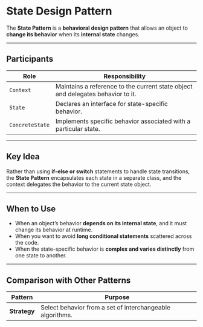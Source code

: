 # State Design Pattern

The **State Pattern** is a **behavioral design pattern** that allows an object to **change its behavior** when its **internal state** changes.

---

## Participants

| Role           | Responsibility                                                                 |
|----------------|----------------------------------------------------------------------------------|
| `Context`      | Maintains a reference to the current state object and delegates behavior to it. |
| `State`        | Declares an interface for state-specific behavior.                              |
| `ConcreteState`| Implements specific behavior associated with a particular state.                |

---

## Key Idea

Rather than using **if-else or switch** statements to handle state transitions, the **State Pattern** encapsulates each state in a separate class, and the context delegates the behavior to the current state object.

---

## When to Use

- When an object’s behavior **depends on its internal state**, and it must change its behavior at runtime.
- When you want to avoid **long conditional statements** scattered across the code.
- When the state-specific behavior is **complex and varies distinctly** from one state to another.

---

## Comparison with Other Patterns

| Pattern      | Purpose                                                 |
|--------------|---------------------------------------------------------|
| **Strategy** | Select behavior from a set of interchangeable algorithms. |
